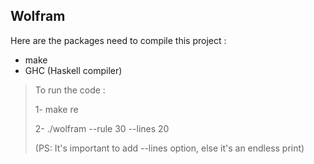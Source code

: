 ## Wolfram

Here are the packages need to compile this project :
- make
- GHC (Haskell compiler)

> To run the code :
>
> 1- make re
>
> 2- ./wolfram --rule 30 --lines 20
>
> (PS: It's important to add --lines option, else it's an endless print)
